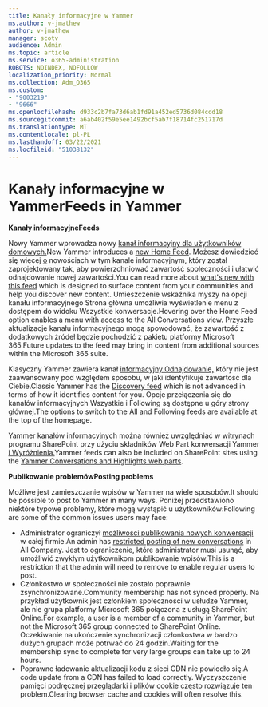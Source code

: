 ```yaml
---
title: Kanały informacyjne w Yammer
ms.author: v-jmathew
author: v-jmathew
manager: scotv
audience: Admin
ms.topic: article
ms.service: o365-administration
ROBOTS: NOINDEX, NOFOLLOW
localization_priority: Normal
ms.collection: Adm_O365
ms.custom:
- "9003219"
- "9666"
ms.openlocfilehash: d933c2b7fa73d6ab1fd91a452ed5736d084cdd18
ms.sourcegitcommit: a6ab402f59e5ee1492bcf5ab7f18714fc251717d
ms.translationtype: MT
ms.contentlocale: pl-PL
ms.lasthandoff: 03/22/2021
ms.locfileid: "51038132"
---
```

# <a name="feeds-in-yammer"></a><span data-ttu-id="a83b5-102">Kanały informacyjne w Yammer</span><span class="sxs-lookup"><span data-stu-id="a83b5-102">Feeds in Yammer</span></span>

<span data-ttu-id="a83b5-103">**Kanały informacyjne**</span><span class="sxs-lookup"><span data-stu-id="a83b5-103">**Feeds**</span></span>

<span data-ttu-id="a83b5-104">Nowy Yammer wprowadza nowy [kanał informacyjny dla użytkowników domowych.](https://support.microsoft.com/office/what-s-in-the-yammer-home-feed-8fff52dd-5b38-468c-b963-fa4c6a4f9254)</span><span class="sxs-lookup"><span data-stu-id="a83b5-104">New Yammer introduces a [new Home Feed](https://support.microsoft.com/office/what-s-in-the-yammer-home-feed-8fff52dd-5b38-468c-b963-fa4c6a4f9254).</span></span> <span data-ttu-id="a83b5-105">Możesz dowiedzieć się więcej [o](https://techcommunity.microsoft.com/t5/yammer-blog/yammer-discovery-what-is-in-my-feed/ba-p/1596230) nowościach w tym kanale informacyjnym, który został zaprojektowany tak, aby powierzchniować zawartość społeczności i ułatwić odnajdowanie nowej zawartości.</span><span class="sxs-lookup"><span data-stu-id="a83b5-105">You can read more about [what's new with this feed](https://techcommunity.microsoft.com/t5/yammer-blog/yammer-discovery-what-is-in-my-feed/ba-p/1596230) which is designed to surface content from your communities and help you discover new content.</span></span> <span data-ttu-id="a83b5-106">Umieszczenie wskaźnika myszy na opcji kanału informacyjnego Strona główna umożliwia wyświetlenie menu z dostępem do widoku Wszystkie konwersacje.</span><span class="sxs-lookup"><span data-stu-id="a83b5-106">Hovering over the Home Feed option enables a menu with access to the All Conversations view.</span></span> <span data-ttu-id="a83b5-107">Przyszłe aktualizacje kanału informacyjnego mogą spowodować, że zawartość z dodatkowych źródeł będzie pochodzić z pakietu platformy Microsoft 365.</span><span class="sxs-lookup"><span data-stu-id="a83b5-107">Future updates to the feed may bring in content from additional sources within the Microsoft 365 suite.</span></span>

<span data-ttu-id="a83b5-108">Klasyczny Yammer zawiera kanał [informacyjny Odnajdowanie,](https://support.microsoft.com/office/what-s-in-the-yammer-discovery-feed-28ba9a79-2bde-4e7c-8420-db2296c3ca49) który nie jest zaawansowany pod względem sposobu, w jaki identyfikuje zawartość dla Ciebie.</span><span class="sxs-lookup"><span data-stu-id="a83b5-108">Classic Yammer has the [Discovery feed](https://support.microsoft.com/office/what-s-in-the-yammer-discovery-feed-28ba9a79-2bde-4e7c-8420-db2296c3ca49) which is not advanced in terms of how it identifies content for you.</span></span> <span data-ttu-id="a83b5-109">Opcje przełączenia się do kanałów informacyjnych Wszystkie i Following są dostępne u góry strony głównej.</span><span class="sxs-lookup"><span data-stu-id="a83b5-109">The options to switch to the All and Following feeds are available at the top of the homepage.</span></span>

<span data-ttu-id="a83b5-110">Yammer kanałów informacyjnych można również uwzględniać w witrynach programu SharePoint przy użyciu składników Web Part konwersacji Yammer [i Wyróżnienia.](https://support.microsoft.com/office/use-a-yammer-web-part-in-sharepoint-online-a53cfa0c-3d09-42c8-a286-1038a81c59da)</span><span class="sxs-lookup"><span data-stu-id="a83b5-110">Yammer feeds can also be included on SharePoint sites using the [Yammer Conversations and Highlights web parts](https://support.microsoft.com/office/use-a-yammer-web-part-in-sharepoint-online-a53cfa0c-3d09-42c8-a286-1038a81c59da).</span></span>

<span data-ttu-id="a83b5-111">**Publikowanie problemów**</span><span class="sxs-lookup"><span data-stu-id="a83b5-111">**Posting problems**</span></span>

<span data-ttu-id="a83b5-112">Możliwe jest zamieszczanie wpisów w Yammer na wiele sposobów.</span><span class="sxs-lookup"><span data-stu-id="a83b5-112">It should be possible to post to Yammer in many ways.</span></span> <span data-ttu-id="a83b5-113">Poniżej przedstawiono niektóre typowe problemy, które mogą wystąpić u użytkowników:</span><span class="sxs-lookup"><span data-stu-id="a83b5-113">Following are some of the common issues users may face:</span></span>

- <span data-ttu-id="a83b5-114">Administrator ograniczył [możliwości publikowania nowych konwersacji](https://support.microsoft.com/office/restrict-all-company-posts-in-yammer-3219d2ae-db15-4c9f-9dd2-28559ae39a97) w całej firmie.</span><span class="sxs-lookup"><span data-stu-id="a83b5-114">An admin has [restricted posting of new conversations](https://support.microsoft.com/office/restrict-all-company-posts-in-yammer-3219d2ae-db15-4c9f-9dd2-28559ae39a97) in All Company.</span></span> <span data-ttu-id="a83b5-115">Jest to ograniczenie, które administrator musi usunąć, aby umożliwić zwykłym użytkownikom publikowanie wpisów.</span><span class="sxs-lookup"><span data-stu-id="a83b5-115">This is a restriction that the admin will need to remove to enable regular users to post.</span></span>
- <span data-ttu-id="a83b5-116">Członkostwo w społeczności nie zostało poprawnie zsynchronizowane.</span><span class="sxs-lookup"><span data-stu-id="a83b5-116">Community membership has not synced properly.</span></span> <span data-ttu-id="a83b5-117">Na przykład użytkownik jest członkiem społeczności w usłudze Yammer, ale nie grupa platformy Microsoft 365 połączona z usługą SharePoint Online.</span><span class="sxs-lookup"><span data-stu-id="a83b5-117">For example, a user is a member of a community in Yammer, but not the Microsoft 365 group connected to SharePoint Online.</span></span> <span data-ttu-id="a83b5-118">Oczekiwanie na ukończenie synchronizacji członkostwa w bardzo dużych grupach może potrwać do 24 godzin.</span><span class="sxs-lookup"><span data-stu-id="a83b5-118">Waiting for the membership sync to complete for very large groups can take up to 24 hours.</span></span>
- <span data-ttu-id="a83b5-119">Poprawne ładowanie aktualizacji kodu z sieci CDN nie powiodło się.</span><span class="sxs-lookup"><span data-stu-id="a83b5-119">A code update from a CDN has failed to load correctly.</span></span> <span data-ttu-id="a83b5-120">Wyczyszczenie pamięci podręcznej przeglądarki i plików cookie często rozwiązuje ten problem.</span><span class="sxs-lookup"><span data-stu-id="a83b5-120">Clearing browser cache and cookies will often resolve this.</span></span>
